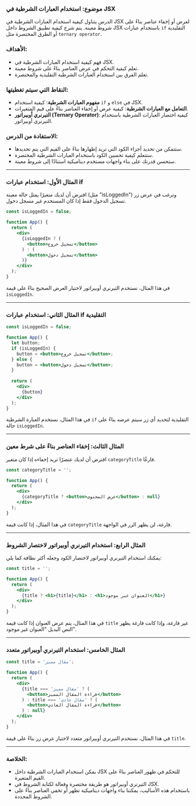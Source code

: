 ### موضوع: استخدام العبارات الشرطية في JSX

الدرس يتناول كيفية استخدام العبارات الشرطية في JSX لعرض أو إخفاء عناصر بناءً على شروط معينة. يتم شرح كيفية تطبيق الشروط داخل JSX باستخدام عبارات `if` التقليدية أو الطرق المختصرة مثل `ternary operator`.

### الأهداف:

- فهم كيفية استخدام العبارات الشرطية في JSX.
- تعلم كيفية التحكم في عرض العناصر بناءً على شروط معينة.
- تعلم الفرق بين استخدام العبارات الشرطية التقليدية والمختصرة.

### النقاط التي سيتم تغطيتها:

- **مفهوم العبارات الشرطية**: كيفية استخدام `if` و `else` في JSX.
- **التعامل مع العبارات الشرطية**: كيفية عرض أو إخفاء العناصر بناءً على قيم المتغيرات.
- **التيرنري أوبيراتور (Ternary Operator)**: كيفية اختصار العبارات الشرطية باستخدام التيرنري أوبيراتور.

### الاستفادة من الدرس:

- ستتمكن من تحديد أجزاء الكود التي تريد إظهارها بناءً على القيم التي يتم تحديدها.
- ستتعلم كيفية تحسين الكود باستخدام العبارات الشرطية المختصرة.
- ستحسن قدرتك على بناء واجهات مستخدم ديناميكية استنادًا إلى شروط معينة.

---

### المثال الأول: استخدام عبارات if

افترض أن لديك متغيرًا يمثل حالة معينة (مثل "isLoggedIn") وترغب في عرض زر تسجيل الدخول فقط إذا كان المستخدم غير مسجل دخول.

```jsx
const isLoggedIn = false;

function App() {
  return (
    <div>
      {isLoggedIn ? (
        <button>تسجيل خروج</button>
      ) : (
        <button>تسجيل دخول</button>
      )}
    </div>
  );
}
```

في هذا المثال، نستخدم التيرنري أوبيراتور لاختيار العرض الصحيح بناءً على قيمة `isLoggedIn`.

---

### المثال الثاني: استخدام عبارات if التقليدية

```jsx
const isLoggedIn = false;

function App() {
  let button;
  if (isLoggedIn) {
    button = <button>تسجيل خروج</button>;
  } else {
    button = <button>تسجيل دخول</button>;
  }
  
  return (
    <div>
      {button}
    </div>
  );
}
```

في هذا المثال، نستخدم العبارة الشرطية `if` التقليدية لتحديد أي زر سيتم عرضه بناءً على حالة `isLoggedIn`.

---

### المثال الثالث: إخفاء العناصر بناءً على شرط معين

افترض أن لديك عنصرًا تريد إخفاءه إذا كان متغير `categoryTitle` فارغًا.

```jsx
const categoryTitle = '';

function App() {
  return (
    <div>
      {categoryTitle ? <button>عرض المحتوى</button> : null}
    </div>
  );
}
```

في هذا المثال، إذا كانت قيمة `categoryTitle` فارغة، لن يظهر الزر في الواجهة.

---

### المثال الرابع: استخدام التيرنري أوبيراتور لاختصار الشروط

يمكنك استخدام التيرنري أوبيراتور لاختصار الكود وجعله أكثر نظافة كما يلي:

```jsx
const title = '';

function App() {
  return (
    <div>
      {title ? <h1>{title}</h1> : <h1>العنوان غير موجود</h1>}
    </div>
  );
}
```

في هذا المثال، يتم عرض العنوان إذا كانت قيمة `title` غير فارغة، وإذا كانت فارغة يظهر النص البديل "العنوان غير موجود".

---

### المثال الخامس: استخدام التيرنري أوبيراتور متعدد

```jsx
const title = 'مقال مميز';

function App() {
  return (
    <div>
      {title === 'مقال مميز' ? (
        <button>قراءة المقال المميز</button>
      ) : title === 'مقال عادي' ? (
        <button>قراءة المقال العادي</button>
      ) : null}
    </div>
  );
}
```

في هذا المثال، نستخدم التيرنري أوبيراتور متعدد لاختيار عرض زر بناءً على قيمة `title`.

---

### الخلاصة:

- يمكن استخدام العبارات الشرطية داخل JSX للتحكم في ظهور العناصر بناءً على القيم المتغيرة.
- التيرنري أوبيراتور هو طريقة مختصرة وفعالة لكتابة الشروط في JSX.
- باستخدام هذه الأساليب، يمكننا بناء واجهات ديناميكية تظهر أو تخفي العناصر بناءً على الشروط المحددة.

